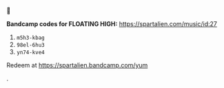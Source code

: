 :floppy_disk:

**Bandcamp codes for FLOATING HIGH:**
<https://spartalien.com/music/id:27>

1. `m5h3-kbag`
2. `98el-6hu3`
3. `yn74-kve4`

Redeem at <https://spartalien.bandcamp.com/yum>

.
